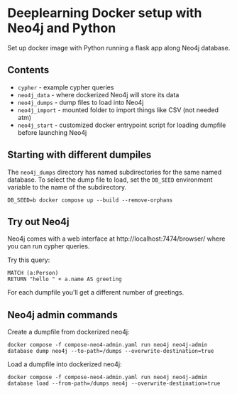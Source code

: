 # Deeplearning Docker setup with Neo4j and Python

Set up docker image with Python running a flask app along Neo4j database.

## Contents

- `cypher` - example cypher queries
- `neo4j_data` - where dockerized Neo4j will store its data
- `neo4j_dumps` - dump files to load into Neo4j
- `neo4j_import` - mounted folder to import things like CSV (not needed atm)
- `neo4j_start` - customized docker entrypoint script for loading dumpfile before launching Neo4j

## Starting with different dumpiles

The `neo4j_dumps` directory has named subdirectories for the same named database.
To select the dump file to load, set the `DB_SEED` environment variable to the name of the subdirectory.

```
DB_SEED=b docker compose up --build --remove-orphans
```

## Try out Neo4j

Neo4j comes with a web interface at http://localhost:7474/browser/ where you can run cypher queries.

Try this query:

```
MATCH (a:Person) 
RETURN "hello " + a.name AS greeting
```

For each dumpfile you'll get a different number of greetings.

## Neo4j admin commands

Create a dumpfile from dockerized neo4j:
```
docker compose -f compose-neo4-admin.yaml run neo4j neo4j-admin database dump neo4j --to-path=/dumps --overwrite-destination=true
```

Load a dumpfile into dockerized neo4j:
```
docker compose -f compose-neo4-admin.yaml run neo4j neo4j-admin database load --from-path=/dumps neo4j --overwrite-destination=true
```